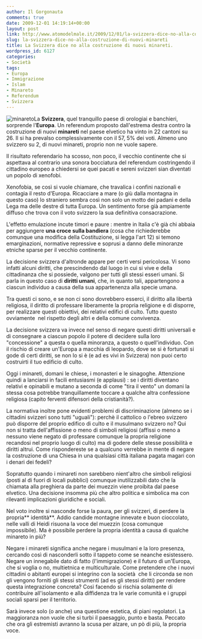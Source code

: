 ```yaml
---
author: Il Gorgonauta
comments: true
date: 2009-12-01 14:19:14+00:00
layout: post
link: http://www.atomodelmale.it/2009/12/01/la-svizzera-dice-no-alla-costruzione-di-nuovi-minareti/
slug: la-svizzera-dice-no-alla-costruzione-di-nuovi-minareti
title: La Svizzera dice no alla costruzione di nuovi minareti.
wordpress_id: 6127
categories:
- Società
tags:
- Europa
- Immigrazione
- Islam
- Minareto
- Referendum
- Svizzera
---
```


![minareto](http://www.atomodelmale.it/wp-content/uploads/2009/12/minareto-224x300.jpg)La **Svizzera**, quel tranquillo paese di orologiai e banchieri, sorprende l'**Europa**. Un referendum proposto dall'estrema destra contro la costruzione di nuovi **minareti** nel paese elvetico ha vinto in 22 cantoni su 26. Il si ha prevalso complessivamente con il 57, 5% dei voti. Almeno uno svizzero su 2, di nuovi minareti, proprio non ne vuole sapere.

Il risultato referendario ha scosso, non poco, il vecchio continente che si aspettava al contrario una sonora bocciatura del referendum costringendo il cittadino europeo a chiedersi se quei pacati e sereni svizzeri sian diventati un popolo di xenofobi.

Xenofobia, se così si vuole chiamare, che travalica i confini nazionali e contagia il resto d'Europa. Ricacciare a mare (o giù dalla montagna in questo caso) lo straniero sembra così non solo un motto dei padani e della Lega ma delle destre di tutta Europa. Un sentimento forse già ampiamente diffuso che trova con il voto svizzero la sua definitiva consacrazione.

L'effetto emulazione incute timori e paure : mentre in Italia c'è già chi abbaia per aggiungere **una croce sulla bandiera** (cosa che richiederebbe comunque una modifica della Costituzione, si legga l'art 12) si temono emarginazioni, normative repressive e soprusi a danno delle minoranze etniche sparse per il vecchio continente.

<!-- more -->


La decisione svizzera d'altronde appare per certi versi pericolosa. Vi sono infatti alcuni diritti, che prescindendo dal luogo in cui si vive e della cittadinanza che si possiede, valgono per tutti gli stessi esseri umani. Si parla in questo caso di **diritti umani**, che, in quanto tali, appartengono a ciascun individuo a causa della sua appartenenza alla specie umana.

Tra questi ci sono, e se non ci sono dovrebbero esserci, il diritto alla libertà religiosa, il diritto di professare liberamente la propria religione e di disporre, per realizzare questi obiettivi, dei relativi edifici di culto. Tutto questo ovviamente  nel rispetto degli altri e della comune convivenza.

La decisione svizzera va invece nel senso di negare questi diritti universali e di consegnare a ciascun popolo il potere di decidere sulla loro "concessione" a questa o quella minoranza, a questo o quell'individuo. Con il rischio di creare un'Europa a macchia di leopardo, dove se si è fortunati si gode di certi diritti, se non lo si è (e ad es vivi in Svizzera) non puoi certo costruirti il tuo edificio di culto.

Oggi i minareti, domani le chiese, i monasteri e le sinagoghe. Attenzione quindi a lanciarsi in facili entusiasmi (e applausi) : se i diritti diventano relativi e opinabili e mutano a seconda di come "tira il vento" un domani la stessa cosa potrebbe tranquillamente toccare a qualche altra confessione religiosa (capito ferventi difensori della cristianità?).

La normativa inoltre pone evidenti problemi di discriminazione (almeno se i cittadini svizzeri sono tutti "uguali"): perchè il cattolico o l'ebreo svizzero può disporre del proprio edifico di culto e il musulmano svizzero no? Qui non si tratta dell'affissione o meno di simboli religiosi (affissi o meno a nessuno viene negato di professare comunque la propria religione recandosi nel proprio luogo di culto) ma di godere delle stesse possibilità e diritti altrui. Come rispondereste se a qualcuno verrebbe in mente di negare la costruzione di una Chiesa in una qualsiasi città italiana pagata magari con i denari dei fedeli?

Sopratutto quando i minareti non sarebbero nient'altro che simboli religiosi (posti al di fuori di locali pubblici) comunque inutilizzabili dato che la chiamata alla preghiera da parte dei muezzin viene proibita dal paese elvetico. Una decisione insomma più che altro politica e simbolica ma con rilevanti implicazioni giuridiche e sociali.

Nel voto inoltre si nasconde forse la paura, per gli svizzeri, di perdere la propria** identità**. Addio candide montagne innevate e buon cioccolato, nelle valli di Heidi risuona la voce del muezzin (cosa comunque impossibile). Ma è possibile perdere la propria identità a causa di qualche minareto in più?

Negare i minareti significa anche negare i musulmani e la loro presenza, cercando così di nasconderli sotto il tappeto come se neanche esistessero. Negare un innegabile dato di fatto (l'immigrazione) e il futuro di un'Europa, che si voglia o no, multietnica e multiculturale. Come pretendere che i nuovi cittadini o abitanti europei si integrino con la società  che li circonda se non gli vengono forniti gli stessi strumenti (ad es gli stessi diritti) per rendere questa integrazione concreta? Così facendo si rischia solamente di contribuire all'isolamento e alla diffidenza tra le varie comunità e i gruppi sociali sparsi per il territorio.

Sarà invece solo (o anche) una questione estetica, di piani regolatori. La maggioranza non vuole che si turbi il paesaggio, punto e basta. Peccato che ora gli estremisti avranno la scusa per alzare, un pò di più, la propria voce.
